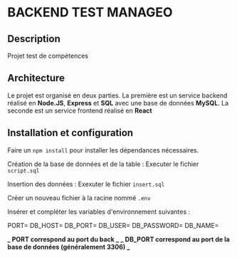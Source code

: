 # BACKEND TEST MANAGEO

## Description

Projet test de compétences

## Architecture

Le projet est organisé en deux parties.
La première est un service backend réalisé en **Node.JS**, **Express** et **SQL** avec une base de données **MySQL**.
La seconde est un service frontend réalisé en **React**

## Installation et configuration

Faire un `npm install` pour installer les dépendances nécessaires.

Création de la base de données et de la table :
Executer le fichier `script.sql`

Insertion des données :
Exexuter le fichier `insert.sql`

Créer un nouveau fichier à la racine nommé `.env`

Insérer et compléter les variables d'environnement suivantes :

PORT=
DB_HOST=
DB_PORT=
DB_USER=
DB_PASSWORD=
DB_NAME=

**_ PORT correspond au port du back _**
**_ DB_PORT correspond au port de la base de données (généralement 3306) _**
